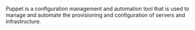 Puppet is a configuration management and automation tool that is used to manage and automate the provisioning and configuration of servers and infrastructure.
